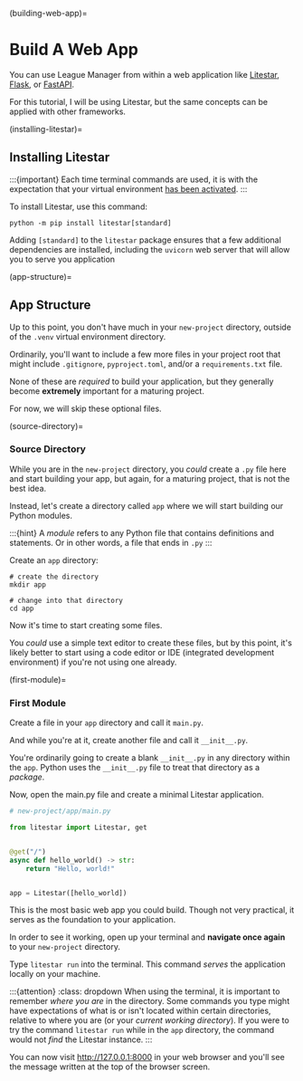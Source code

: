 (building-web-app)=
# Build A Web App

You can use League Manager from within a web application like [Litestar](https://litestar.dev), [Flask](https://flask.palletsprojects.com/en/stable/), or [FastAPI](https://fastapi.tiangolo.com).

For this tutorial, I will be using Litestar, but the same concepts can be applied with other frameworks.

(installing-litestar)=
## Installing Litestar

:::{important}
Each time terminal commands are used, it is with the expectation that your virtual environment [has been activated](#using-virtual-environment).
:::

To install Litestar, use this command:

```shell
python -m pip install litestar[standard]
```

Adding `[standard]` to the `litestar` package ensures that a few additional dependencies are installed, including the `uvicorn` web server that will allow you to serve you application

(app-structure)=
## App Structure

Up to this point, you don't have much in your `new-project` directory, outside of the `.venv` virtual environment directory.

Ordinarily, you'll want to include a few more files in your project root that might include `.gitignore`, `pyproject.toml`, and/or a `requirements.txt` file.

None of these are _required_ to build your application, but they generally become **extremely** important for a maturing project.

For now, we will skip these optional files.

(source-directory)=
### Source Directory

While you are in the `new-project` directory, you _could_ create a `.py` file here and start building your app, but again, for a maturing project, that is not the best idea.

Instead, let's create a directory called `app` where we will start building our Python modules.

:::{hint}
A _module_ refers to any Python file that contains definitions and statements. Or in other words, a file that ends in `.py`
:::

Create an `app` directory:

```shell
# create the directory
mkdir app

# change into that directory
cd app
```

Now it's time to start creating some files.

You _could_ use a simple text editor to create these files, but by this point, it's likely better to start using a code editor or IDE (integrated development environment) if you're not using one already.

(first-module)=
### First Module

Create a file in your `app` directory and call it `main.py`.

And while you're at it, create another file and call it `__init__.py`.

You're ordinarily going to create a blank `__init__.py` in any directory within the `app`. Python uses the `__init__.py` file to treat that directory as a _package_.

Now, open the main.py file and create a minimal Litestar application.

```python
# new-project/app/main.py

from litestar import Litestar, get


@get("/")
async def hello_world() -> str:
    return "Hello, world!"


app = Litestar([hello_world])
```

This is the most basic web app you could build. Though not very practical, it serves as the foundation to your application.

In order to see it working, open up your terminal and **navigate once again** to your `new-project` directory.

Type `litestar run` into the terminal. This command _serves_ the application locally on your machine.

:::{attention}
:class: dropdown
When using the terminal, it is important to remember _where you are_ in the directory. Some commands you type might have expectations of what is or isn't located within certain directories, relative to where you are (or your _current working directory_). If you were to try the command `litestar run` while in the `app` directory, the command would not _find_ the Litestar instance.
:::

You can now visit http://127.0.0.1:8000 in your web browser and you'll see the message written at the top of the browser screen.



